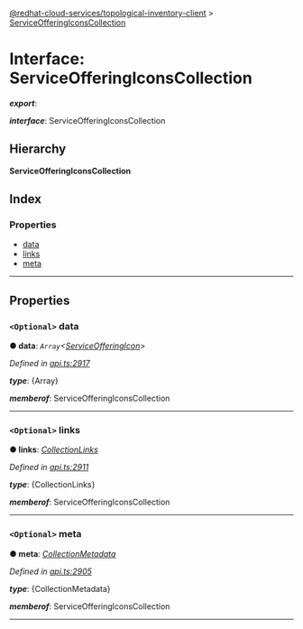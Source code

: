 [@redhat-cloud-services/topological-inventory-client](../README.md) > [ServiceOfferingIconsCollection](../interfaces/serviceofferingiconscollection.md)

# Interface: ServiceOfferingIconsCollection

*__export__*: 

*__interface__*: ServiceOfferingIconsCollection

## Hierarchy

**ServiceOfferingIconsCollection**

## Index

### Properties

* [data](serviceofferingiconscollection.md#data)
* [links](serviceofferingiconscollection.md#links)
* [meta](serviceofferingiconscollection.md#meta)

---

## Properties

<a id="data"></a>

### `<Optional>` data

**● data**: *`Array`<[ServiceOfferingIcon](serviceofferingicon.md)>*

*Defined in [api.ts:2917](https://github.com/RedHatInsights/javascript-clients/blob/master/packages/topological-inventory/api.ts#L2917)*

*__type__*: {Array}

*__memberof__*: ServiceOfferingIconsCollection

___
<a id="links"></a>

### `<Optional>` links

**● links**: *[CollectionLinks](collectionlinks.md)*

*Defined in [api.ts:2911](https://github.com/RedHatInsights/javascript-clients/blob/master/packages/topological-inventory/api.ts#L2911)*

*__type__*: {CollectionLinks}

*__memberof__*: ServiceOfferingIconsCollection

___
<a id="meta"></a>

### `<Optional>` meta

**● meta**: *[CollectionMetadata](collectionmetadata.md)*

*Defined in [api.ts:2905](https://github.com/RedHatInsights/javascript-clients/blob/master/packages/topological-inventory/api.ts#L2905)*

*__type__*: {CollectionMetadata}

*__memberof__*: ServiceOfferingIconsCollection

___

